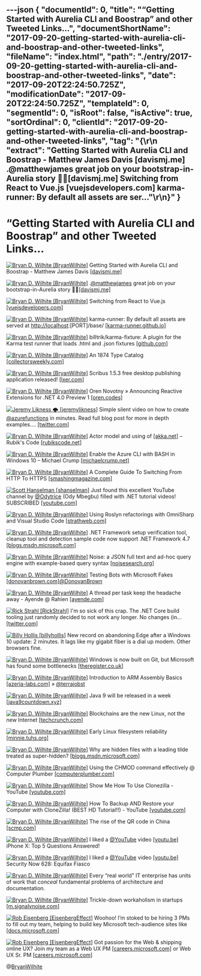 ---json
{
  "documentId": 0,
  "title": "“Getting Started with Aurelia CLI and Boostrap” and other Tweeted Links…",
  "documentShortName": "2017-09-20-getting-started-with-aurelia-cli-and-boostrap-and-other-tweeted-links",
  "fileName": "index.html",
  "path": "./entry/2017-09-20-getting-started-with-aurelia-cli-and-boostrap-and-other-tweeted-links",
  "date": "2017-09-20T22:24:50.725Z",
  "modificationDate": "2017-09-20T22:24:50.725Z",
  "templateId": 0,
  "segmentId": 0,
  "isRoot": false,
  "isActive": true,
  "sortOrdinal": 0,
  "clientId": "2017-09-20-getting-started-with-aurelia-cli-and-boostrap-and-other-tweeted-links",
  "tag": "{\r\n  \"extract\": \"Getting Started with Aurelia CLI and Boostrap - Matthew James Davis [davismj.me] .@matthewjames great job on your bootstrap-in-Aurelia story 👍🏿[davismj.me] Switching from React to Vue.js [vuejsdevelopers.com] karma-runner: By default all assets are ser...\"\r\n}"
}
---

# “Getting Started with Aurelia CLI and Boostrap” and other Tweeted Links…

[<img alt="Bryan D. Wilhite [BryanWilhite]" src="https://songhay.blob.core.windows.net/shared-social-twitter/BryanWilhite.jpeg">](http://t.co/UNdqV0Z1zz "Bryan D. Wilhite [BryanWilhite]") Getting Started with Aurelia CLI and Boostrap - Matthew James Davis [[davismj.me]](http://davismj.me/blog/aurelia-cli-bootstrap/)

[<img alt="Bryan D. Wilhite [BryanWilhite]" src="https://songhay.blob.core.windows.net/shared-social-twitter/BryanWilhite.jpeg">](http://t.co/UNdqV0Z1zz "Bryan D. Wilhite [BryanWilhite]") .[@matthewjames](http://twitter.com/matthewjames) great job on your bootstrap-in-Aurelia story 👍🏿[[davismj.me]](http://davismj.me/blog/aurelia-cli-bootstrap/)

[<img alt="Bryan D. Wilhite [BryanWilhite]" src="https://songhay.blob.core.windows.net/shared-social-twitter/BryanWilhite.jpeg">](http://t.co/UNdqV0Z1zz "Bryan D. Wilhite [BryanWilhite]") Switching from React to Vue.js [[vuejsdevelopers.com]](http://vuejsdevelopers.com/2017/05/28/switch-from-react-to-vue-js/)

[<img alt="Bryan D. Wilhite [BryanWilhite]" src="https://songhay.blob.core.windows.net/shared-social-twitter/BryanWilhite.jpeg">](http://t.co/UNdqV0Z1zz "Bryan D. Wilhite [BryanWilhite]") karma-runner: By default all assets are served at [http://localhost](http://localhost):[PORT]/base/ [[karma-runner.github.io]](http://karma-runner.github.io/0.13/config/files.html)

[<img alt="Bryan D. Wilhite [BryanWilhite]" src="https://songhay.blob.core.windows.net/shared-social-twitter/BryanWilhite.jpeg">](http://t.co/UNdqV0Z1zz "Bryan D. Wilhite [BryanWilhite]") billtrik/karma-fixture: A plugin for the Karma test runner that loads .html and .json fixtures [[github.com]](https://github.com/billtrik/karma-fixture)

[<img alt="Bryan D. Wilhite [BryanWilhite]" src="https://songhay.blob.core.windows.net/shared-social-twitter/BryanWilhite.jpeg">](http://t.co/UNdqV0Z1zz "Bryan D. Wilhite [BryanWilhite]") An 1874 Type Catalog [[collectorsweekly.com]](http://www.collectorsweekly.com/articles/the-worlds-most-beautiful-book/)

[<img alt="Bryan D. Wilhite [BryanWilhite]" src="https://songhay.blob.core.windows.net/shared-social-twitter/BryanWilhite.jpeg">](http://t.co/UNdqV0Z1zz "Bryan D. Wilhite [BryanWilhite]") Scribus 1.5.3 free desktop publishing application released! [[lxer.com]](http://lxer.com/module/newswire/ext_link.php?rid=242837)

[<img alt="Bryan D. Wilhite [BryanWilhite]" src="https://songhay.blob.core.windows.net/shared-social-twitter/BryanWilhite.jpeg">](http://t.co/UNdqV0Z1zz "Bryan D. Wilhite [BryanWilhite]") Oren Novotny » Announcing Reactive Extensions for .NET 4.0 Preview 1 [[oren.codes]](https://oren.codes/2017/05/27/announcing-reactive-extensions-for-net-4-0-preview-1/)

[<img alt="Jeremy Likness 🌩 [jeremylikness]" src="https://songhay.blob.core.windows.net/shared-social-twitter/jeremylikness.jpg">](https://t.co/IbLCTC8ksB "Jeremy Likness 🌩 [jeremylikness]") Simple silent video on how to create [@azurefunctions](http://twitter.com/azurefunctions) in minutes. Read full blog post for more in depth examples.… [[twitter.com]](https://twitter.com/i/web/status/909798756886962177)

[<img alt="Bryan D. Wilhite [BryanWilhite]" src="https://songhay.blob.core.windows.net/shared-social-twitter/BryanWilhite.jpeg">](http://t.co/UNdqV0Z1zz "Bryan D. Wilhite [BryanWilhite]") Actor model and using of [[akka.net]](http://Akka.NET) – Rubik's Code [[rubikscode.net]](https://rubikscode.net/2017/05/28/actor-model-and-using-of-akka-net/)

[<img alt="Bryan D. Wilhite [BryanWilhite]" src="https://songhay.blob.core.windows.net/shared-social-twitter/BryanWilhite.jpeg">](http://t.co/UNdqV0Z1zz "Bryan D. Wilhite [BryanWilhite]") Enable the Azure CLI with BASH in Windows 10 – Michael Crump [[michaelcrump.net]](http://michaelcrump.net/azure-cli-with-win10-bash/)

[<img alt="Bryan D. Wilhite [BryanWilhite]" src="https://songhay.blob.core.windows.net/shared-social-twitter/BryanWilhite.jpeg">](http://t.co/UNdqV0Z1zz "Bryan D. Wilhite [BryanWilhite]") A Complete Guide To Switching From HTTP To HTTPS [[smashingmagazine.com]](https://www.smashingmagazine.com/2017/06/guide-switching-http-https/)

[<img alt="Scott Hanselman [shanselman]" src="https://songhay.blob.core.windows.net/shared-social-twitter/shanselman.jpeg">](https://t.co/KWE5X1BBOh "Scott Hanselman [shanselman]") Just found this excellent YouTube channel by [@Odytrice](http://twitter.com/Odytrice) (Ody Mbegbu) filled with .NET tutorial videos! SUBSCRIBED [[youtube.com]](https://www.youtube.com/channel/UC8ui9_KVGtJ5hm5qpVJO1sA)

[<img alt="Bryan D. Wilhite [BryanWilhite]" src="https://songhay.blob.core.windows.net/shared-social-twitter/BryanWilhite.jpeg">](http://t.co/UNdqV0Z1zz "Bryan D. Wilhite [BryanWilhite]") Using Roslyn refactorings with OmniSharp and Visual Studio Code [[strathweb.com]](https://www.strathweb.com/2017/05/using-roslyn-refactorings-with-omnisharp-and-visual-studio-code/)

[<img alt="Bryan D. Wilhite [BryanWilhite]" src="https://songhay.blob.core.windows.net/shared-social-twitter/BryanWilhite.jpeg">](http://t.co/UNdqV0Z1zz "Bryan D. Wilhite [BryanWilhite]") .NET Framework setup verification tool, cleanup tool and detection sample code now support .NET Framework 4.7 [[blogs.msdn.microsoft.com]](https://blogs.msdn.microsoft.com/astebner/2017/05/26/net-framework-setup-verification-tool-cleanup-tool-and-detection-sample-code-now-support-net-framework-4-7/)

[<img alt="Bryan D. Wilhite [BryanWilhite]" src="https://songhay.blob.core.windows.net/shared-social-twitter/BryanWilhite.jpeg">](http://t.co/UNdqV0Z1zz "Bryan D. Wilhite [BryanWilhite]") Noise: a JSON full text and ad-hoc query engine with example-based query syntax [[noisesearch.org]](https://noisesearch.org/)

[<img alt="Bryan D. Wilhite [BryanWilhite]" src="https://songhay.blob.core.windows.net/shared-social-twitter/BryanWilhite.jpeg">](http://t.co/UNdqV0Z1zz "Bryan D. Wilhite [BryanWilhite]") Testing Bots with Microsoft Fakes [[donovanbrown.com]](http://www.donovanbrown.com/post.aspx?id=41bf0b30-e219-40a6-9d9e-5f66a05ba91e)[@DonovanBrown](http://twitter.com/DonovanBrown)

[<img alt="Bryan D. Wilhite [BryanWilhite]" src="https://songhay.blob.core.windows.net/shared-social-twitter/BryanWilhite.jpeg">](http://t.co/UNdqV0Z1zz "Bryan D. Wilhite [BryanWilhite]") A thread per task keep the headache away - Ayende @ Rahien [[ayende.com]](https://ayende.com/blog/178369/a-thread-per-task-keep-the-headache-away)

[<img alt="Rick Strahl [RickStrahl]" src="https://songhay.blob.core.windows.net/shared-social-twitter/RickStrahl.jpg">](http://t.co/WpmgWuVQVK "Rick Strahl [RickStrahl]") I'm so sick of this crap. The .NET Core build tooling just randomly decided to not work any longer. No changes (in… [[twitter.com]](https://twitter.com/i/web/status/909737475056189441)

[<img alt="Billy Hollis [billyhollis]" src="https://songhay.blob.core.windows.net/shared-social-twitter/billyhollis.jpg">](https://t.co/LvJEYRzwk5 "Billy Hollis [billyhollis]") New record on abandoning Edge after a Windows 10 update: 2 minutes. It lags like my gigabit fiber is a dial up modem. Other browsers fine.

[<img alt="Bryan D. Wilhite [BryanWilhite]" src="https://songhay.blob.core.windows.net/shared-social-twitter/BryanWilhite.jpeg">](http://t.co/UNdqV0Z1zz "Bryan D. Wilhite [BryanWilhite]") Windows is now built on Git, but Microsoft has found some bottlenecks [[theregister.co.uk]](https://www.theregister.co.uk/2017/05/25/windows_is_now_built_on_git/)

[<img alt="Bryan D. Wilhite [BryanWilhite]" src="https://songhay.blob.core.windows.net/shared-social-twitter/BryanWilhite.jpeg">](http://t.co/UNdqV0Z1zz "Bryan D. Wilhite [BryanWilhite]") Introduction to ARM Assembly Basics [[azeria-labs.com]](https://azeria-labs.com/writing-arm-assembly-part-1/) » [@terrajobst](http://twitter.com/terrajobst)

[<img alt="Bryan D. Wilhite [BryanWilhite]" src="https://songhay.blob.core.windows.net/shared-social-twitter/BryanWilhite.jpeg">](http://t.co/UNdqV0Z1zz "Bryan D. Wilhite [BryanWilhite]") Java 9 will be released in a week [[java9countdown.xyz]](http://www.java9countdown.xyz/)

[<img alt="Bryan D. Wilhite [BryanWilhite]" src="https://songhay.blob.core.windows.net/shared-social-twitter/BryanWilhite.jpeg">](http://t.co/UNdqV0Z1zz "Bryan D. Wilhite [BryanWilhite]") Blockchains are the new Linux, not the new Internet [[techcrunch.com]](https://techcrunch.com/2017/05/28/double-double-cryptocoin-bubble/)

[<img alt="Bryan D. Wilhite [BryanWilhite]" src="https://songhay.blob.core.windows.net/shared-social-twitter/BryanWilhite.jpeg">](http://t.co/UNdqV0Z1zz "Bryan D. Wilhite [BryanWilhite]") Early Linux filesystem reliability [[minnie.tuhs.org]](http://minnie.tuhs.org/pipermail/tuhs/2017-May/009935.html)

[<img alt="Bryan D. Wilhite [BryanWilhite]" src="https://songhay.blob.core.windows.net/shared-social-twitter/BryanWilhite.jpeg">](http://t.co/UNdqV0Z1zz "Bryan D. Wilhite [BryanWilhite]") Why are hidden files with a leading tilde treated as super-hidden? [[blogs.msdn.microsoft.com]](https://blogs.msdn.microsoft.com/oldnewthing/20170526-00/?p=96235)

[<img alt="Bryan D. Wilhite [BryanWilhite]" src="https://songhay.blob.core.windows.net/shared-social-twitter/BryanWilhite.jpeg">](http://t.co/UNdqV0Z1zz "Bryan D. Wilhite [BryanWilhite]") Using the CHMOD command effectively @ Computer Plumber [[computerplumber.com]](https://computerplumber.com/2009/01/using-the-chmod-command-effectively/)

[<img alt="Bryan D. Wilhite [BryanWilhite]" src="https://songhay.blob.core.windows.net/shared-social-twitter/BryanWilhite.jpeg">](http://t.co/UNdqV0Z1zz "Bryan D. Wilhite [BryanWilhite]") Show Me How To Use Clonezilla - YouTube [[youtube.com]](https://www.youtube.com/watch?v=kFU-eG8UaTM)

[<img alt="Bryan D. Wilhite [BryanWilhite]" src="https://songhay.blob.core.windows.net/shared-social-twitter/BryanWilhite.jpeg">](http://t.co/UNdqV0Z1zz "Bryan D. Wilhite [BryanWilhite]") How To Backup AND Restore your Computer with CloneZilla! (BEST HD Tutorial!!) - YouTube [[youtube.com]](https://www.youtube.com/watch?v=LS6VhLDw-io#t=672.569005)

[<img alt="Bryan D. Wilhite [BryanWilhite]" src="https://songhay.blob.core.windows.net/shared-social-twitter/BryanWilhite.jpeg">](http://t.co/UNdqV0Z1zz "Bryan D. Wilhite [BryanWilhite]") The rise of the QR code in China [[scmp.com]](http://www.scmp.com/news/china/society/article/2095576/rise-qr-code-and-how-it-has-forever-changed-chinas-social-habits)

[<img alt="Bryan D. Wilhite [BryanWilhite]" src="https://songhay.blob.core.windows.net/shared-social-twitter/BryanWilhite.jpeg">](http://t.co/UNdqV0Z1zz "Bryan D. Wilhite [BryanWilhite]") I liked a [@YouTube](http://twitter.com/YouTube) video [[youtu.be]](http://youtu.be/m__4JVtUTCk?a) iPhone X: Top 5 Questions Answered!

[<img alt="Bryan D. Wilhite [BryanWilhite]" src="https://songhay.blob.core.windows.net/shared-social-twitter/BryanWilhite.jpeg">](http://t.co/UNdqV0Z1zz "Bryan D. Wilhite [BryanWilhite]") I liked a [@YouTube](http://twitter.com/YouTube) video [[youtu.be]](http://youtu.be/eRArJo34i-I?a) Security Now 628: Equifax Fiasco

[<img alt="Bryan D. Wilhite [BryanWilhite]" src="https://songhay.blob.core.windows.net/shared-social-twitter/BryanWilhite.jpeg">](http://t.co/UNdqV0Z1zz "Bryan D. Wilhite [BryanWilhite]") Every “real world” IT enterprise has units of work that *conceal* fundamental problems of architecture and documentation.

[<img alt="Bryan D. Wilhite [BryanWilhite]" src="https://songhay.blob.core.windows.net/shared-social-twitter/BryanWilhite.jpeg">](http://t.co/UNdqV0Z1zz "Bryan D. Wilhite [BryanWilhite]") Trickle-down workaholism in startups [[m.signalvnoise.com]](https://m.signalvnoise.com/trickle-down-workaholism-in-startups-a90ceac76426)

[<img alt="Rob Eisenberg [EisenbergEffect]" src="https://songhay.blob.core.windows.net/shared-social-twitter/EisenbergEffect.jpg">](https://t.co/VNokeFBcFy "Rob Eisenberg [EisenbergEffect]") Woohoo! I’m stoked to be hiring 3 PMs to fill out my team, helping to build key Microsoft tech-audience sites like [[docs.microsoft.com]](http://docs.microsoft.com)

[<img alt="Rob Eisenberg [EisenbergEffect]" src="https://songhay.blob.core.windows.net/shared-social-twitter/EisenbergEffect.jpg">](https://t.co/VNokeFBcFy "Rob Eisenberg [EisenbergEffect]") Got passion for the Web & shipping online UX? Join my team as a Web UX PM [[careers.microsoft.com]](https://careers.microsoft.com/jobdetails.aspx?ss=&pg=0&so=&rw=1&jid=320525&jlang=EN&pp=SS) or Web UX Sr. PM [[careers.microsoft.com]](https://careers.microsoft.com/jobdetails.aspx?ss=&pg=0&so=&rw=1&jid=320858&jlang=en&pp=ss)

@[BryanWilhite](https://twitter.com/BryanWilhite)
